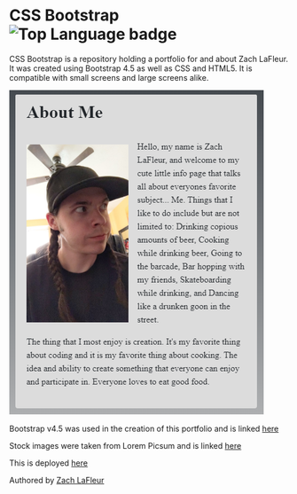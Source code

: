 # CSS Bootstrap ![Top Language badge](https://img.shields.io/github/languages/top/MrCartree/hw2-css-bootstrap)

CSS Bootstrap is a repository holding a portfolio for and about Zach LaFleur. It was created using Bootstrap 4.5 as well as CSS and HTML5. It is compatible with small screens and large screens alike.

![CSS Bootstrap Porfolio About Me Page](./assets/images/screenshot.png)

Bootstrap v4.5 was used in the creation of this portfolio and is linked [here](https://getbootstrap.com/)

Stock images were taken from Lorem Picsum and is linked [here](https://picsum.photos/)

This is deployed [here](https://mrcartree.github.io/hw2-css-bootstrap/index.html/)

Authored by [Zach LaFleur](http://github.com/MrCartree)
